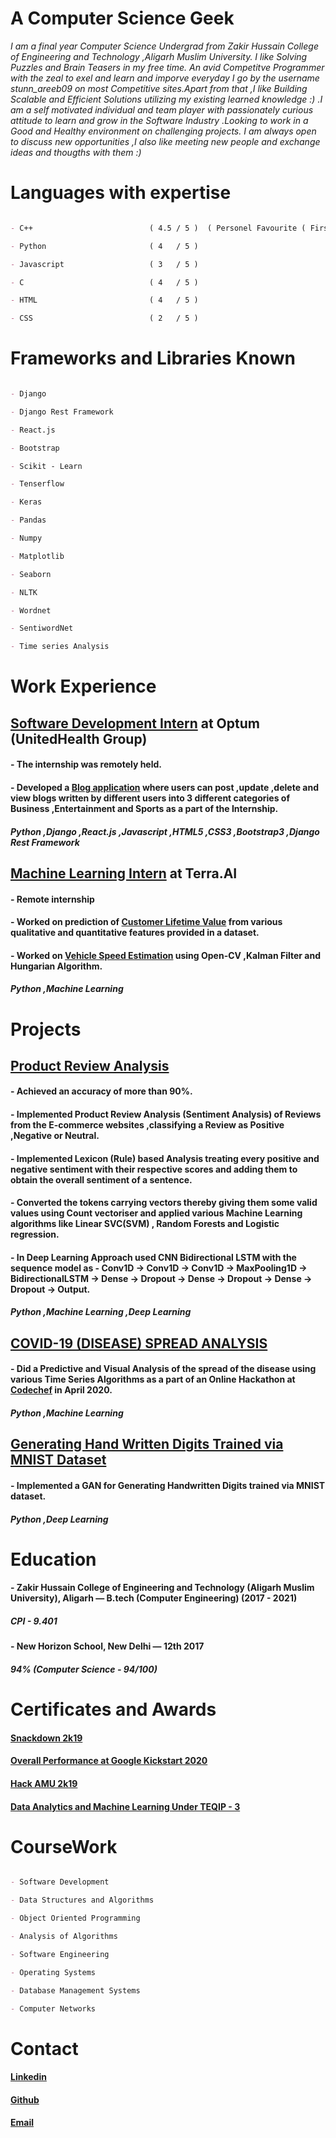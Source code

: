 # A Computer Science Geek  




*I am a final year Computer Science Undergrad from Zakir Hussain College of Engineering and Technology ,Aligarh Muslim University. I like Solving Puzzles and Brain Teasers in my free time. An avid Competitve Programmer with the zeal to exel and learn and imporve everyday I go by the username stunn_areeb09 on most Competitive sites.Apart from that ,I like Building Scalable and Efficient Solutions utilizing my existing learned knowledge :) .I am a self motivated individual and team player with passionately curious attitude to learn and grow in the Software Industry .Looking to work in a Good and Healthy environment on challenging projects. I am always open to discuss new opportunities ,I also like meeting new people and exchange ideas and thougths with them :)*




# Languages with expertise



```markdown

- C++                          ( 4.5 / 5 )  ( Personel Favourite ( First one is always special !! ) )

- Python                       ( 4   / 5 )

- Javascript                   ( 3   / 5 )

- C                            ( 4   / 5 )

- HTML                         ( 4   / 5 )

- CSS                          ( 2   / 5 )

```




# Frameworks and Libraries Known
  
  
  
```markdown

- Django      

- Django Rest Framework

- React.js

- Bootstrap

- Scikit - Learn

- Tenserflow 

- Keras

- Pandas

- Numpy

- Matplotlib

- Seaborn

- NLTK

- Wordnet

- SentiwordNet

- Time series Analysis


```  




# Work Experience 



## [Software Development Intern](https://drive.google.com/file/d/1TBgu-qK8wi3beUehUxfCkMHbZb1fenp8/view?usp=sharing) at Optum (UnitedHealth Group) 




#### - The internship was remotely held. 

#### - Developed a [Blog application](https://github.com/stunn-areeb09/Blog-Hosting-Application) where users can post ,update ,delete and view blogs written by different users into 3 different categories of Business ,Entertainment and Sports as a part of the Internship.


#### *Python ,Django ,React.js ,Javascript ,HTML5 ,CSS3 ,Bootstrap3 ,Django Rest Framework* 
  


## [Machine Learning Intern](https://drive.google.com/file/d/1WghsM8THCJ8cmciibkTvlSnKesPzhKc_/view) at Terra.AI 




#### - Remote internship

#### - Worked on prediction of [Customer Lifetime Value](https://drive.google.com/file/d/1wFMeBe_KI36TWixncD4CeKZZHUlgt6hG/view?usp=sharing) from various qualitative and quantitative features provided in a dataset. 

#### - Worked on [Vehicle Speed Estimation](https://drive.google.com/file/d/1IfY9ML5Kik525P8_327sZU1d7R7ropVj/view?usp=sharing) using Open-CV ,Kalman Filter and Hungarian Algorithm.


#### *Python ,Machine Learning*




# Projects



## [Product Review Analysis](https://github.com/stunn-areeb09/Product-Review-Analysis)




#### - Achieved an accuracy of more than 90%.

#### - Implemented Product Review Analysis (Sentiment Analysis) of Reviews from the E-commerce websites ,classifying a Review as Positive ,Negative or Neutral.

#### - Implemented Lexicon (Rule) based Analysis treating every positive and negative sentiment with their respective scores and adding them to obtain the overall sentiment of a   sentence. 

#### - Converted the tokens carrying vectors thereby giving them some valid values using Count vectoriser and applied various Machine Learning algorithms like Linear SVC(SVM) ,       Random Forests and Logistic regression. 

#### - In Deep Learning Approach used CNN Bidirectional LSTM with the sequence model as -  Conv1D -> Conv1D -> Conv1D -> MaxPooling1D -> BidirectionalLSTM -> Dense -> Dropout -> Dense -> Dropout -> Dense -> Dropout -> Output.


#### *Python ,Machine Learning ,Deep Learning*




## [COVID-19 (DISEASE) SPREAD ANALYSIS](https://github.com/stunn-areeb09/COVID-Analysis-)



#### - Did a Predictive and Visual Analysis of the spread of the disease using various Time Series Algorithms as a part of an Online Hackathon at [Codechef](https://drive.google.com/file/d/1i8AT-qgz944N89YP4WymZT62tqhEq-6K/view) in April 2020.


#### *Python ,Machine Learning*



## [Generating Hand Written Digits Trained via MNIST Dataset](https://github.com/stunn-areeb09/Genrating-Handwritten-Digits-using-GAN)




#### - Implemented a GAN for Generating Handwritten Digits trained via MNIST dataset.


#### *Python ,Deep Learning*





# Education





#### - Zakir Hussain College of Engineering and Technology (Aligarh Muslim University), Aligarh — B.tech (Computer Engineering) (2017 - 2021)

#####  CPI - 9.401

#### - New Horizon School, New Delhi — 12th 2017 

#####  94% (Computer Science - 94/100)





# Certificates and Awards 



#### [Snackdown 2k19](https://www.codechef.com/certificates/public/c31c38e)

#### [Overall Performance at Google Kickstart 2020](https://drive.google.com/file/d/1m3N5_ESLKI1H5mNkwPipyDFxKCo08C--/view)

#### [Hack AMU 2k19](https://drive.google.com/file/d/1KlzLm38Air-EH84B3DDyB4i6INOT5E0j/view)

#### [Data Analytics and Machine Learning Under TEQIP - 3](https://drive.google.com/file/d/1puMhs3YAGlRcKlSDv5avqp--ipAoIEWy/view)





# CourseWork 

```markdown

- Software Development 

- Data Structures and Algorithms 

- Object Oriented Programming    

- Analysis of Algorithms

- Software Engineering    

- Operating Systems    

- Database Management Systems   

- Computer Networks 

```





# Contact


####  [Linkedin](https://www.linkedin.com/in/syed-areeb-wadood-629738161/)

####  [Github](https://github.com/stunn-areeb09)

####  [Email](areeb.wadood9@gmail.com)   


